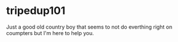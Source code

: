 # tripedup101
Just a good old country boy that seems to not do everthing right on coumpters but I'm here to help you.

